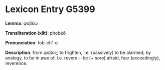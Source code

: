 # Lexicon Entry G5399

**Lemma**: φοβέω

**Transliteration (xlit)**: phobéō

**Pronunciation**: fob-eh'-o

**Description**:
from φόβος; to frighten, i.e. (passively) to be alarmed; by analogy, to be in awe of, i.e. revere:--be (+ sore) afraid, fear (exceedingly), reverence.
